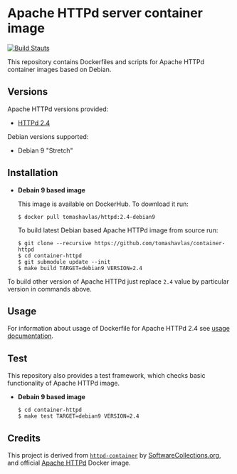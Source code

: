 Apache HTTPd server container image
===================================

[![Build Stauts](https://api.travis-ci.org/tomashavlas/container-httpd.svg?branch=master)](https://travis-ci.org/tomashavlas/container-httpd/)

This repository contains Dockerfiles and scripts for Apache HTTPd container images based on Debian.


Versions
--------

Apache HTTPd versions provided:

* [HTTPd 2.4](2.4)

Debian versions supported:

* Debian 9 "Stretch"


Installation
------------

* **Debain 9 based image**

    This image is available on DockerHub. To download it run:
    
    ```
    $ docker pull tomashavlas/httpd:2.4-debian9
    ```
    
    To build latest Debian based Apache HTTPd image from source run:
    
    ```
    $ git clone --recursive https://github.com/tomashavlas/container-httpd
    $ cd container-httpd
    $ git submodule update --init
    $ make build TARGET=debian9 VERSION=2.4
    ```
    
To build other version of Apache HTTPd just replace `2.4` value by particular version in commands above.

    
Usage
-----

For information about usage of Dockerfile for Apache HTTPd 2.4 see [usage documentation](2.4).


Test
----

This repository also provides a test framework, which checks basic functionality of Apache HTTPd image.

* **Debain 9 based image**

    ```
    $ cd container-httpd
    $ make test TARGET=debian9 VERSION=2.4
    ```


Credits
-------

This project is derived from [`httpd-container`](https://github.com/sclorg/httpd-container) by
[SoftwareCollections.org](https://www.softwarecollections.org), and official [Apache HTTPd](https://hub.docker.com/_/httpd/) Docker image.
